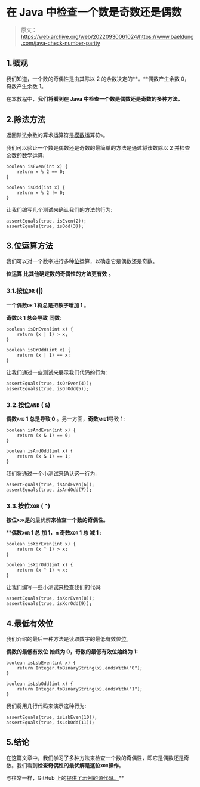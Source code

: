 # 在 Java 中检查一个数是奇数还是偶数

> 原文：<https://web.archive.org/web/20220930061024/https://www.baeldung.com/java-check-number-parity>

## 1.概观

我们知道，一个数的奇偶性是由其除以 2 的余数决定的**。**偶数产生余数 0，奇数产生余数 1。

在本教程中，**我们将看到在 Java 中检查一个数是偶数还是奇数的多种方法。**

## 2.除法方法

返回除法余数的算术运算符是[模数](/web/20220811081223/https://www.baeldung.com/modulo-java)运算符`%`。

我们可以验证一个数是偶数还是奇数的最简单的方法是通过将该数除以 2 并检查余数的数学运算:

```
boolean isEven(int x) {
    return x % 2 == 0;
}

boolean isOdd(int x) {
    return x % 2 != 0;
}
```

让我们编写几个测试来确认我们的方法的行为:

```
assertEquals(true, isEven(2));
assertEquals(true, isOdd(3));
```

## 3.位运算方法

我们可以对一个数字进行多种[位](/web/20220811081223/https://www.baeldung.com/java-bitwise-operators)运算，以确定它是偶数还是奇数。

**位运算** **比其他确定数的奇偶性的方法更有效** **。**

### 3.1.按位`OR` (|)

**一个偶数`OR` 1 将总是把数字增加 1** 。

**奇数`OR` 1 总会导致** **同数**:

```
boolean isOrEven(int x) {
    return (x | 1) > x;
}

boolean isOrOdd(int x) {
    return (x | 1) == x;
}
```

让我们通过一些测试来展示我们代码的行为:

```
assertEquals(true, isOrEven(4));
assertEquals(true, isOrOdd(5));
```

### 3.2.按位`AND` ( `&`)

**偶数`AND` 1 总是导致 0** 。另一方面，**奇数`AND`1**导致 1 :

```
boolean isAndEven(int x) {
    return (x & 1) == 0;
}

boolean isAndOdd(int x) {
    return (x & 1) == 1;
}
```

我们将通过一个小测试来确认这一行为:

```
assertEquals(true, isAndEven(6));
assertEquals(true, isAndOdd(7));
```

### 3.3.按位`XOR` ( `^`)

**按位`XOR`是**的最优解**来检查一个数的奇偶性。**

 ****偶数`XOR` 1 总** **加 1，n 奇数`XOR` 1 总** **减 1** :

```
boolean isXorEven(int x) {
    return (x ^ 1) > x;
}

boolean isXorOdd(int x) {
    return (x ^ 1) < x;
}
```

让我们编写一些小测试来检查我们的代码:

```
assertEquals(true, isXorEven(8));
assertEquals(true, isXorOdd(9));
```

## 4.最低有效位

我们介绍的最后一种方法是读取数字的最低有效位[位](/web/20220811081223/https://www.baeldung.com/java-get-bit-at-position)。

**偶数的最低有效位** **始终为 0，奇数的最低有效位始终为 1:**

```
boolean isLsbEven(int x) {
    return Integer.toBinaryString(x).endsWith("0");
}

boolean isLsbOdd(int x) {
    return Integer.toBinaryString(x).endsWith("1");
}
```

我们将用几行代码来演示这种行为:

```
assertEquals(true, isLsbEven(10));
assertEquals(true, isLsbOdd(11));
```

## 5.结论

在这篇文章中，我们学习了多种方法来检查一个数的奇偶性，即它是偶数还是奇数。我们看到**检查奇偶性的最优解是逐位`XOR`操作**。

与往常一样，GitHub 上的[提供了示例的源代码。](https://web.archive.org/web/20220811081223/https://github.com/eugenp/tutorials/tree/master/core-java-modules/core-java-numbers-5)**